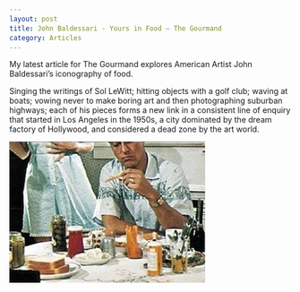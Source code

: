 ```yaml
---
layout: post
title: John Baldessari - Yours in Food – The Gourmand
category: Articles
---
```


My latest article for The Gourmand explores American Artist John Baldessari’s iconography of food.

Singing the writings of Sol LeWitt; hitting objects with a golf club; waving at boats; vowing never to make boring art and then photographing suburban highways; each of his pieces forms a new link in a consistent line of enquiry that started in Los Angeles in the 1950s, a city dominated by the dream factory of Hollywood, and considered a dead zone by the art world.

![12-02-13-b](/assets/img/12-02-13-b.jpg)
